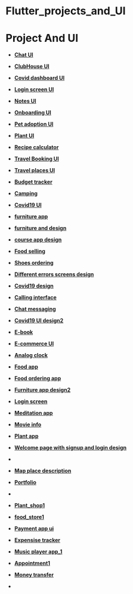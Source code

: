 # Flutter_projects_and_UI

# Project And UI

- **[Chat UI](https://github.com/hadikachmar3/chat_ui/tree/master)**
- **[ClubHouse UI](https://github.com/hadikachmar3/flutter_club_house)**
- **[Covid dashboard UI](https://github.com/hadikachmar3/Flutter_covid_dashboard)**
- **[Login screen UI](https://github.com/hadikachmar3/Flutter_login_design)**
- **[Notes UI](https://github.com/hadikachmar3/Flutter_notes_UI)**
- **[Onboarding UI](https://github.com/hadikachmar3/Flutter_onboarding)**
- **[Pet adoption UI](https://github.com/hadikachmar3/Flutter_pet_adoption)**
- **[Plant UI](https://github.com/hadikachmar3/Flutter_plant_UI)**
- **[Recipe calculator](https://github.com/hadikachmar3/Flutter_recipe_calculator)**
- **[Travel Booking UI](https://github.com/hadikachmar3/Flutter_travel_booking_UI)**
- **[Travel places UI](https://github.com/hadikachmar3/Travel_places_UI)**

- **[Budget tracker](https://github.com/hadikachmar3/Flutter_budget_tracker)**
- **[Camping](https://github.com/hadikachmar3/Flutter_camping)**
- **[Covid19 UI](https://github.com/hadikachmar3/Flutter_covid19_UI)**
- **[furniture app](https://github.com/hadikachmar3/flutter_furniture_app/tree/master)**
- **[furniture and design](https://github.com/hadikachmar3/Flutter_furniture2)**
- **[course app design](https://github.com/hadikachmar3/Flutter_course_app_design)**
- **[Food selling](https://github.com/hadikachmar3/Flutter_food_sell_design)**
- **[Shoes ordering](https://github.com/hadikachmar3/Flutter_shoes_commerce/tree/master)**

- **[Different errors screens design](https://github.com/hadikachmar3/Flutter_different_errors_screens_design)**
- **[Covid19 design](https://github.com/hadikachmar3/Flutter_covid19_design)**
- **[Calling interface](https://github.com/hadikachmar3/Flutter_calling_interface)**
- **[Chat messaging](https://github.com/hadikachmar3/Flutter_chat_messaging)**
- **[Covid19 UI design2](https://github.com/hadikachmar3/Flutter_covid19_UI_design2)**
- **[E-book](https://github.com/hadikachmar3/Flutter_ebook)**
- **[E-commerce UI](https://github.com/hadikachmar3/Flutter_ecommerce_UI)**
- **[Analog clock](https://github.com/hadikachmar3/Flutter_analog_clock)**
- **[Food app](https://github.com/hadikachmar3/Flutter_food_app)**
- **[Food ordering app](https://github.com/hadikachmar3/Flutter_food_ordering_app/tree/master)**
- **[Furniture app design2](https://github.com/hadikachmar3/Flutter_furniture_app_design2)**
- **[Login screen](https://github.com/hadikachmar3/Flutter_login_screen)**
- **[Meditation app](https://github.com/hadikachmar3/Flutter_Meditation_app)**
- **[Movie info](https://github.com/hadikachmar3/Flutter_movie_info)**
- **[Plant app](https://github.com/hadikachmar3/Flutter_plant_app)**
- **[Welcome page with signup and login design](https://github.com/hadikachmar3/Flutter_welcome_page)**
- 
- **[Map place description](https://github.com/hadikachmar3/Place_description/tree/master)**
- **[Portfolio](https://github.com/hadikachmar3/portfolio)**
- 
- **[Plant_shop1](https://github.com/hadikachmar3/Plant_shop3)**
- **[food_store1](https://github.com/hadikachmar3/food_store1)**

- **[Payment app ui](https://github.com/hadikachmar3/payment_app_ui)**
- **[Expensise tracker](https://github.com/hadikachmar3/expensise_tracker)**
- **[Music player app_1](https://github.com/hadikachmar3/music_player_app_1)**
- **[Appointment1](https://github.com/hadikachmar3/appointment1)**
- **[Money transfer](https://github.com/hadikachmar3/money_transfer)**
- **[]()**





